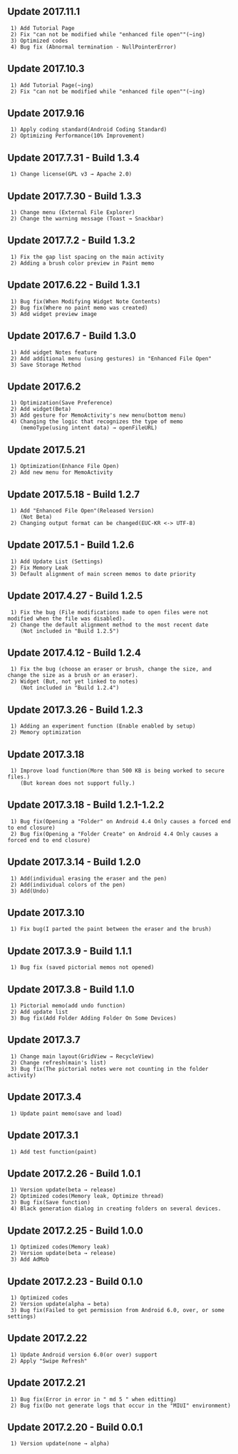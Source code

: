 ## Update 2017.11.1
```
 1) Add Tutorial Page
 2) Fix "can not be modified while "enhanced file open""(~ing)
 3) Optimized codes
 4) Bug fix (Abnormal termination - NullPointerError)
```
## Update 2017.10.3
```
 1) Add Tutorial Page(~ing)
 2) Fix "can not be modified while "enhanced file open""(~ing)
```
## Update 2017.9.16
```
 1) Apply coding standard(Android Coding Standard)
 2) Optimizing Performance(10% Improvement)
```
## Update 2017.7.31 - Build 1.3.4
```
 1) Change license(GPL v3 → Apache 2.0)
```
## Update 2017.7.30 - Build 1.3.3
```
 1) Change menu (External File Explorer)
 2) Change the warning message (Toast → Snackbar)
```
## Update 2017.7.2 - Build 1.3.2
```
 1) Fix the gap list spacing on the main activity
 2) Adding a brush color preview in Paint memo
```
## Update 2017.6.22 - Build 1.3.1
```
 1) Bug fix(When Modifying Widget Note Contents)
 2) Bug fix(Where no paint memo was created)
 3) Add widget preview image
```
## Update 2017.6.7 - Build 1.3.0
```
 1) Add widget Notes feature
 2) Add additional menu (using gestures) in "Enhanced File Open"
 3) Save Storage Method
```
## Update 2017.6.2
```
 1) Optimization(Save Preference)
 2) Add widget(Beta)
 3) Add gesture for MemoActivity's new menu(bottom menu)
 4) Changing the logic that recognizes the type of memo
    (memoType(using intent data) → openFileURL)
```
## Update 2017.5.21
```
 1) Optimization(Enhance File Open)
 2) Add new menu for MemoActivity
```
## Update 2017.5.18 - Build 1.2.7
```
 1) Add "Enhanced File Open"(Released Version)
    (Not Beta)
 2) Changing output format can be changed(EUC-KR <-> UTF-8)
```
## Update 2017.5.1 - Build 1.2.6
```
 1) Add Update List (Settings)
 2) Fix Memory Leak
 3) Default alignment of main screen memos to date priority
```
## Update 2017.4.27 - Build 1.2.5
```
 1) Fix the bug (File modifications made to open files were not modified when the file was disabled).
 2) Change the default alignment method to the most recent date
    (Not included in "Build 1.2.5")
```
## Update 2017.4.12 - Build 1.2.4
```
 1) Fix the bug (choose an eraser or brush, change the size, and change the size as a brush or an eraser).
 2) Widget (But, not yet linked to notes)
    (Not included in "Build 1.2.4")
```
## Update 2017.3.26 - Build 1.2.3
```
 1) Adding an experiment function (Enable enabled by setup)
 2) Memory optimization
```
## Update 2017.3.18
```
 1) Improve load function(More than 500 KB is being worked to secure files.)
    (But korean does not support fully.)
```
## Update 2017.3.18 - Build 1.2.1-1.2.2
```
 1) Bug fix(Opening a "Folder" on Android 4.4 Only causes a forced end to end closure)
 2) Bug fix(Opening a "Folder Create" on Android 4.4 Only causes a forced end to end closure)
```
## Update 2017.3.14 - Build 1.2.0
```
 1) Add(individual erasing the eraser and the pen)
 2) Add(individual colors of the pen)
 3) Add(Undo)
```
## Update 2017.3.10
```
 1) Fix bug(I parted the paint between the eraser and the brush)
```
## Update 2017.3.9 - Build 1.1.1
```
 1) Bug fix (saved pictorial memos not opened)
```
## Update 2017.3.8 - Build 1.1.0
```
 1) Pictorial memo(add undo function)
 2) Add update list
 3) Bug fix(Add Folder Adding Folder On Some Devices)
```
## Update 2017.3.7
```
 1) Change main layout(GridView → RecycleView)
 2) Change refresh(main's list)
 3) Bug fix(The pictorial notes were not counting in the folder activity)
```
## Update 2017.3.4
```
 1) Update paint memo(save and load)
```
## Update 2017.3.1
```
 1) Add test function(paint)
```
## Update 2017.2.26 - Build 1.0.1
```
 1) Version update(beta → release)
 2) Optimized codes(Memory leak, Optimize thread)
 3) Bug fix(Save function)
 4) Black generation dialog in creating folders on several devices.
```
## Update 2017.2.25 - Build 1.0.0
```
 1) Optimized codes(Memory leak)
 2) Version update(beta → release)
 3) Add AdMob
```
## Update 2017.2.23 - Build 0.1.0
```
 1) Optimized codes
 2) Version update(alpha → beta)
 3) Bug fix(Failed to get permission from Android 6.0, over, or some settings)
```
## Update 2017.2.22
```
 1) Update Android version 6.0(or over) support
 2) Apply "Swipe Refresh"
```
## Update 2017.2.21
```
 1) Bug fix(Error in error in " md 5 " when editting)
 2) Bug fix(Do not generate logs that occur in the "MIUI" environment)
```
## Update 2017.2.20 - Build 0.0.1
```
 1) Version update(none → alpha)
```